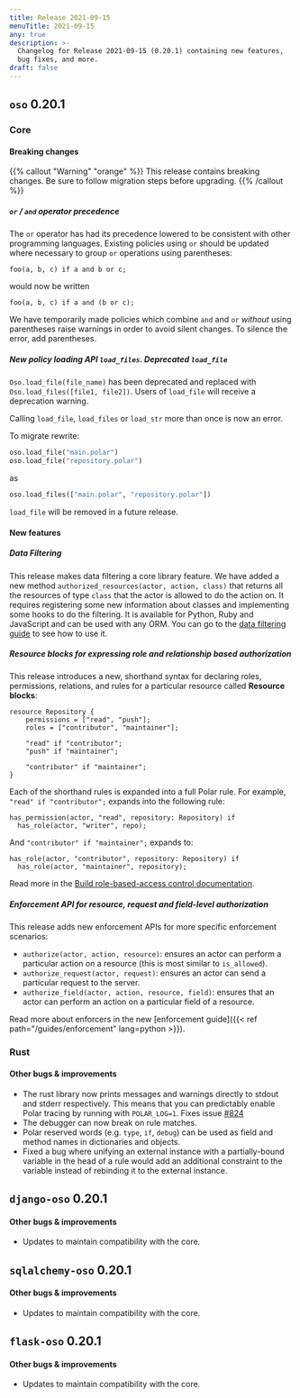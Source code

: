 ```yaml
---
title: Release 2021-09-15
menuTitle: 2021-09-15
any: true
description: >-
  Changelog for Release 2021-09-15 (0.20.1) containing new features,
  bug fixes, and more.
draft: false
---
```


## `oso` 0.20.1

### Core

#### Breaking changes

{{% callout "Warning" "orange" %}}
  This release contains breaking changes. Be sure to follow migration steps
  before upgrading.
{{% /callout %}}

##### `or` / `and` operator precedence

The `or` operator has had its precedence lowered to be consistent with other
programming languages. Existing policies using `or` should be updated where
necessary to group `or` operations using parentheses:

```polar
foo(a, b, c) if a and b or c;
```

would now be written

```polar
foo(a, b, c) if a and (b or c);
```

We have temporarily made policies which combine `and` and `or` _without_
using parentheses raise warnings in order to avoid silent changes.
To silence the error, add parentheses.

##### New policy loading API `load_files`. Deprecated `load_file`

`Oso.load_file(file_name)` has been deprecated and replaced with
`Oso.load_files([file1, file2])`. Users of `load_file` will receive a
deprecation warning.

Calling `load_file`, `load_files` or `load_str` more than once is now an error.

To migrate rewrite:

```python
oso.load_file("main.polar")
oso.load_file("repository.polar")
```

as

```python
oso.load_files(["main.polar", "repository.polar"])
```

`load_file` will be removed in a future release.

#### New features

##### Data Filtering

This release makes data filtering a core library feature. We have added
a new method `authorized_resources(actor, action, class)` that returns
all the resources of type `class` that the actor is allowed to do the
action on. It requires registering some new information about classes
and implementing some hooks to do the filtering. It is available for
Python, Ruby and JavaScript and can be used with any ORM.  You can go to
the [data filtering
guide](https://docs.osohq.com/guides/data_filtering.html) to see how to
use it.

##### Resource blocks for expressing role and relationship based authorization

This release introduces a new, shorthand syntax for declaring roles,
permissions, relations, and rules for a particular resource called
**Resource blocks**:

```polar
resource Repository {
	permissions = ["read", "push"];
	roles = ["contributor", "maintainer"];

	"read" if "contributor";
	"push" if "maintainer";

	"contributor" if "maintainer";
}
```

Each of the shorthand rules is expanded into a full Polar rule. For example,
`"read" if "contributor";` expands into the following rule:

```polar
has_permission(actor, "read", repository: Repository) if
  has_role(actor, "writer", repo);
```

And `"contributor" if "maintainer";` expands to:

```polar
has_role(actor, "contributor", repository: Repository) if
  has_role(actor, "maintainer", repository);
```

Read more in the [Build role-based-access control
documentation](/guides/rbac).

##### Enforcement API for resource, request and field-level authorization

This release adds new enforcement APIs for more specific enforcement
scenarios:

- `authorize(actor, action, resource)`: ensures an actor can perform a
  particular action on a resource (this is most similar to `is_allowed`).
- `authorize_request(actor, request)`: ensures an actor can send a particular
  request to the server.
- `authorize_field(actor, action, resource, field)`: ensures that an actor can
  perform an action on a particular field of a resource.

Read more about enforcers in the new [enforcement guide]({{< ref path="/guides/enforcement" lang=python >}}).

### Rust

#### Other bugs & improvements

- The rust library now prints messages and warnings directly to stdout and
  stderr respectively. This means that you can predictably enable Polar tracing
  by running with `POLAR_LOG=1`. Fixes issue
  [#824](https://github.com/osohq/oso/issues/824)
- The debugger can now break on rule matches.
- Polar reserved words (e.g. `type`, `if`, `debug`) can be used as field and method names in
  dictionaries and objects.
- Fixed a bug where unifying an external instance with a partially-bound
  variable in the head of a rule would add an additional constraint to the
  variable instead of rebinding it to the external instance.

## `django-oso` 0.20.1

#### Other bugs & improvements

- Updates to maintain compatibility with the core.

## `sqlalchemy-oso` 0.20.1

#### Other bugs & improvements

- Updates to maintain compatibility with the core.

## `flask-oso` 0.20.1

#### Other bugs & improvements

- Updates to maintain compatibility with the core.
